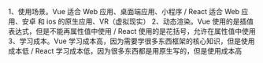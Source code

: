 1、使用场景。Vue 适合 Web 应用、桌面端应用、小程序 / React 适合 Web 应用、安卓 和 ios 的原生应用、VR（虚拟现实）
2、动态渲染。Vue 使用的是插值表达式，但是不能再属性值中使用 / React 使用的是花括号，允许在属性值中使用
3、学习成本。Vue 学习成本高，因为需要学很多东西框架的核心知识，但是使用成本低 / React 学习成本低，因为很多东西都是用原生写的，但是使用成本高